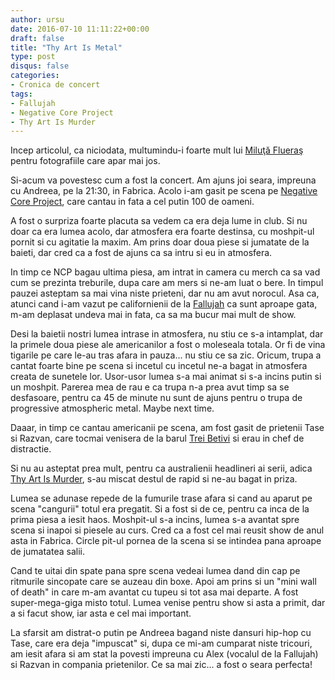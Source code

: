 ```yaml
---
author: ursu
date: 2016-07-10 11:11:22+00:00
draft: false
title: "Thy Art Is Metal"
type: post
disqus: false
categories:
- Cronica de concert
tags:
- Fallujah
- Negative Core Project
- Thy Art Is Murder
---
```

Incep articolul, ca niciodata, multumindu-i foarte mult lui [Miluţă Flueraş](https://www.facebook.com/miluta7) pentru fotografiile care apar mai jos.

Si-acum va povestesc cum a fost la concert. Am ajuns joi seara, impreuna cu Andreea, pe la 21:30, in Fabrica. Acolo i-am gasit pe scena pe [Negative Core Project](https://www.facebook.com/NegativeCoreProjectRO), care cantau in fata a cel putin 100 de oameni.

A fost o surpriza foarte placuta sa vedem ca era deja lume in club. Si nu doar ca era lumea acolo, dar atmosfera era foarte destinsa, cu moshpit-ul pornit si cu agitatie la maxim. Am prins doar doua piese si jumatate de la baieti, dar cred ca a fost de ajuns ca sa intru si eu in atmosfera.

In timp ce NCP bagau ultima piesa, am intrat in camera cu merch ca sa vad cum se prezinta treburile, dupa care am mers si ne-am luat o bere. In timpul pauzei asteptam sa mai vina niste prieteni, dar nu am avut norocul. Asa ca, atunci cand i-am vazut pe californienii de la [Fallujah](https://www.facebook.com/fallujahofficial/) ca sunt aproape gata, m-am deplasat undeva mai in fata, ca sa ma bucur mai mult de show.

Desi la baietii nostri lumea intrase in atmosfera, nu stiu ce s-a intamplat, dar la primele doua piese ale americanilor a fost o moleseala totala. Or fi de vina tigarile pe care le-au tras afara in pauza... nu stiu ce sa zic. Oricum, trupa a cantat foarte bine pe scena si incetul cu incetul ne-a bagat in atmosfera creata de sunetele lor. Usor-usor lumea s-a mai animat si s-a incins putin si un moshpit. Parerea mea de rau e ca trupa n-a prea avut timp sa se desfasoare, pentru ca 45 de minute nu sunt de ajuns pentru o trupa de progressive atmospheric metal. Maybe next time.

Daaar, in timp ce cantau americanii pe scena, am fost gasit de prietenii Tase si Razvan, care tocmai venisera de la barul [Trei Betivi](https://www.facebook.com/FriKultur) si erau in chef de distractie.

Si nu au asteptat prea mult, pentru ca australienii headlineri ai serii, adica [Thy Art Is Murder](https://www.facebook.com/thyartismurder/), s-au miscat destul de rapid si ne-au bagat in priza.

Lumea se adunase repede de la fumurile trase afara si cand au aparut pe scena "cangurii" totul era pregatit. Si a fost si de ce, pentru ca inca de la prima piesa a iesit haos. Moshpit-ul s-a incins, lumea s-a avantat spre scena si inapoi si piesele au curs. Cred ca a fost cel mai reusit show de anul asta in Fabrica. Circle pit-ul pornea de la scena si se intindea pana aproape de jumatatea salii.

Cand te uitai din spate pana spre scena vedeai lumea dand din cap pe ritmurile sincopate care se auzeau din boxe. Apoi am prins si un "mini wall of death" in care m-am avantat cu tupeu si tot asa mai departe. A fost super-mega-giga misto totul. Lumea venise pentru show si asta a primit, dar a si facut show, iar asta e cel mai important.

La sfarsit am distrat-o putin pe Andreea bagand niste dansuri hip-hop cu Tase, care era deja "impuscat" si, dupa ce mi-am cumparat niste tricouri, am iesit afara si am stat la povesti impreuna cu Alex (vocalul de la Fallujah) si Razvan in compania prietenilor. Ce sa mai zic... a fost o seara perfecta!
